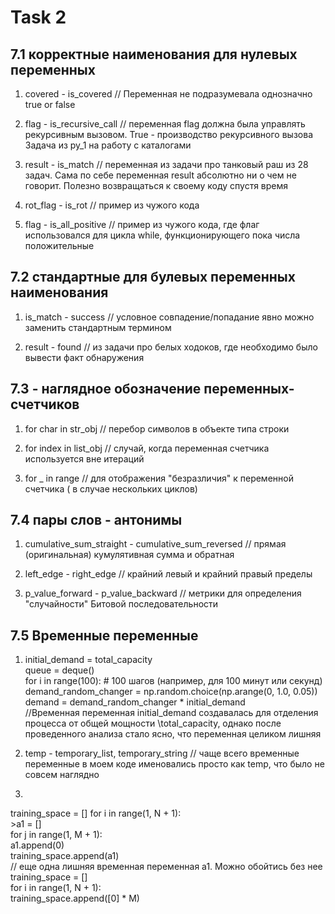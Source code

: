 # Task 2 

## 7.1 корректные наименования для нулевых переменных

1) covered - is_covered
// Переменная не подразумевала однозначно true or false

2) flag - is_recursive_call
// переменная flag должна была управлять рекурсивным вызовом. True - производство рекурсивного вызова Задача из py_1 на работу с каталогами

3) result - is_match
// переменная из задачи про танковый раш из 28 задач. Сама по себе переменная result абсолютно ни о чем не говорит. Полезно возвращаться к своему коду спустя время

4) rot_flag - is_rot 
// пример из чужого кода 

5) flag - is_all_positive
// пример из чужого кода, где флаг использовался для цикла while, функционирующего пока числа положительные




## 7.2 стандартные для булевых переменных наименования

1) is_match - success
// условное совпадение/попадание явно можно заменить стандартным термином

2) result - found
// из задачи про белых ходоков, где необходимо было вывести факт обнаружения



## 7.3 - наглядное обозначение переменных- счетчиков

1) for char in str_obj
// перебор символов в объекте типа строки

2) for index in list_obj
// случай, когда переменная счетчика используется вне итераций

3) for _ in range
// для отображения "безразличия" к переменной счетчика ( в случае нескольких циклов)



## 7.4 пары слов - антонимы

1) cumulative_sum_straight - cumulative_sum_reversed
// прямая (оригинальная) кумулятивная сумма и обратная

2) left_edge - right_edge
// крайний левый и крайний правый пределы

3) p_value_forward - p_value_backward
// метрики для определения "случайности" Битовой последовательности



## 7.5 Временные переменные
1) initial_demand = total_capacity\
queue = deque()\
for i in range(100):  # 100 шагов (например, для 100 минут или секунд)\
    demand_random_changer = np.random.choice(np.arange(0, 1.0, 0.05))\
    demand = demand_random_changer *  initial_demand\
//Временная переменная initial_demand создавалась для отделения процесса от общей мощности \total_capacity, однако после проведенного анализа стало ясно, что переменная целиком лишняя

2) temp - temporary_list, temporary_string
// чаще всего временные переменные в моем коде именовались просто как temp, что было не совсем наглядно

3) 
training_space = []
    for i in range(1, N + 1):\
        >a1 = []\
        for j in range(1, M + 1):\
            a1.append(0)\
    training_space.append(a1)\
// еще одна лишняя временная переменная а1. Можно обойтись без нее
training_space = [] \
for i in range(1, N + 1):\
    training_space.append([0] * M)

